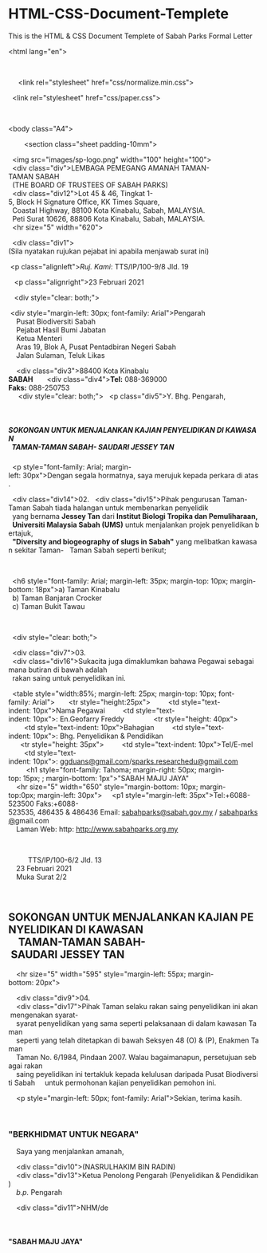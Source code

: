 # HTML-CSS-Document-Templete
This is the HTML &amp; CSS Document Templete of Sabah Parks Formal Letter

<!DOCTYPE html>
<html lang="en">

<head>
  <meta charset="utf-8">
  <title>A4</title>

  <!-- Normalize or reset CSS with your favorite library -->
  <link rel="stylesheet" href="css/normalize.min.css">
  
  <!-- Load paper.css for happy printing -->
  <link rel="stylesheet" href="css/paper.css">

  <!-- Set page size here: A5, A4 or A3 -->
  <!-- Set also "landscape" if you need -->
  <style>@page { 
    size: A4}
  img {
      float: left;
      margin-left: 50px;
      margin-top: 55px;
      margin-right: 15px;
  }
  .div {
  margin-left: 40px;
  font-weight: bold;
  margin-top: 58px;
  font-size: 19px;
  }
  .div12 {
  margin-left: 150px;
  font-size: 15px;
  }
  .div1 {
      text-align: center;
      clear:left;
      font-size: 12px;
  }
  .alignleft {
  float: left;
  width:50%;
  text-align:left;
  font-family: Arial;
  margin-left: 50px;
}

.alignright {
 float: left;
 width:35%;
 text-align:right;
 font-family: Arial;
}
.div3 {
  float: left;
  width:50%;
  text-align:left;
  font-family: Arial;
}
.div4 {
 float: left;
 margin-left:100px;
}
.div5 {
  text-align: left;
  clear: right;
  margin-left: 30px;
  font-style: italic;
  font-family: Arial;
}
h5 {
  font-size: 16px;
  font-family: Arial;
  word-spacing: 8px;
  margin-left: 30px;
}
.div14 {
  float: left;
  width:0%;
  text-align:left;
  font-family: Arial;
  margin-left: 30px;
}
.div15 {
 text-indent: 55px;
 font-family: Arial;
 text-align: justify;
 margin-left: 30px;
}
p5 {
  margin-left: 25px;

}
h6 {
  position: relative;
  left: 15px;
  font-size: 15px;
}
.div7 {
  float: left;
  width:0%;
  text-align:left;
  font-family: Arial;
  margin-left: 30px;
}
.div16 {
 text-indent: 55px;
 font-family: Arial;
 text-align: justify;
 margin-left: 30px;
}
table, td {
  position: relative;
  left: 10px;
  border: 1px solid black;
  border-collapse: collapse;
}
h1 {
  text-align: center;
  line-height: 3.0;
  font-size: 25px;
}
p1 {
  color: blue;
  font-size: 13px;
  font-family: "Times New Roman";
}
p2 {
  color: blue;
  font-size: 13px;
  display: flex;
  justify-content: center;
  align-items: center;
  font-family: "Times New Roman";
}
page {
  background: white;
  display: block;
  margin: 0 auto;
  margin-bottom: 0.5cm;
  box-shadow: 0 0 0.5cm rgba(0,0,0,0.5);
}
page[size="A4"] {  
  width: 21cm;
  height: 29.7cm; 
}
.div8 {
  position: left;
  margin-left: 45px;
  margin-top: 60px;
  font-style: italic;
  font-family: Arial;
  font-size: 12px;
}
h2 {
  margin-left: 5px;
  font-size: 18px;
  font-family: Arial;
  font-size: 16px;
  text-align-last: center;
}
.div9 {
  float: left;
  width:0%;
  text-align:left;
  font-family: Arial;
  margin-left: 50px;
}
.div17 {
 text-indent: 55px;
 font-family: Arial;
 text-align: justify;
 margin-left: 50px;
 margin-right: 60px;
}
h3 {
  font-style: italic;
  font-family: Arial;
  font-size: 16px;
  margin-left: 50px;
}
p4 {
  margin-left: 50px;
  font-family: Arial;
}
.div10 {
  font-weight: bold;
  font-family: Arial;
  margin-left: 50px;
  margin-top: 60px;
}
.div13 {
  margin-left: 50px;
  font-family: Arial;
}
.div11 {
  font-size: 10px;
  font-family: Arial;
  line-height: 5;
  margin-left: 50px;
}
h4 {
  text-align: center;
  font-size: 25px;
  font-family: Tahoma;
}

  </style>
  
</head>

 
 <body class="A4">

  <!-- Each sheet element should have the class "sheet" -->
  <!-- "padding-**mm" is optional: you can set 10, 15, 20 or 25 -->
  <section class="sheet padding-10mm">

  <img src="images/sp-logo.png" width="100" height="100">
  
  <div class="div">LEMBAGA PEMEGANG AMANAH TAMAN-TAMAN SABAH<br>
  (THE BOARD OF TRUSTEES OF SABAH PARKS)</div>
  <div class="div12">Lot 45 & 46, Tingkat 1-5, Block H Signature Office, KK Times Square,<br>
  Coastal Highway, 88100 Kota Kinabalu, Sabah, MALAYSIA.<br>
  Peti Surat 10626, 88806 Kota Kinabalu, Sabah, MALAYSIA.</div>
  <hr size="5" width="620"></hr>

  <div class="div1">(Sila nyatakan rujukan pejabat ini apabila menjawab surat ini)</div>

 <p class="alignleft"><i>Ruj. Kami</i>: TTS/IP/100-9/8 Jld. 19</p>
 
 <p class="alignright">23 Februari 2021</p>
 </div>
 <div style="clear: both;"></div>

 <div style="margin-left: 30px; font-family: Arial">Pengarah<br>
    Pusat Biodiversiti Sabah<br>
    Pejabat Hasil Bumi Jabatan<br>
    Ketua Menteri<br>
    Aras 19, Blok A, Pusat Pentadbiran Negeri Sabah<br>
    Jalan Sulaman, Teluk Likas<br>

    <div class="div3">88400 Kota Kinabalu<br><b>SABAH</b></div>
 
    <div class="div4"><b>Tel:</b> 088-369000<br><b>Faks:</b> 088-250753</br></div>
  </div>
  <div style="clear: both;"></div>
  <p class="div5">Y. Bhg. Pengarah,</p>
  <h5>SOKONGAN UNTUK MENJALANKAN KAJIAN PENYELIDIKAN DI KAWASAN<br>
  TAMAN-TAMAN SABAH- SAUDARI JESSEY TAN</h5>
  <p style="font-family: Arial; margin-left: 30px">Dengan segala hormatnya, saya merujuk kepada perkara di atas.</p>
  <div class="div14">02.</div>
  <div class="div15">Pihak pengurusan Taman-Taman Sabah tiada halangan untuk membenarkan penyelidik
  yang bernama <b>Jessey Tan</b> dari <b>Institut Biologi Tropika dan Pemuliharaan,</b>
  <b>Universiti Malaysia Sabah (UMS)</b> untuk menjalankan projek penyelidikan bertajuk,
  <b>"Diversity and biogeography of slugs in Sabah"</b> yang melibatkan kawasan sekitar Taman-
  Taman Sabah seperti berikut;</p>
  </div>

  <h6 style="font-family: Arial; margin-left: 35px; margin-top: 10px; margin-bottom: 18px">a) Taman Kinabalu<br>
  b) Taman Banjaran Crocker<br>
  c) Taman Bukit Tawau</p>
  </h6>

  <div style="clear: both;"></div>

  <div class="div7">03.</div>
  <div class="div16">Sukacita juga dimaklumkan bahawa Pegawai sebagaimana butiran di bawah adalah<br>
  rakan saing untuk penyelidikan ini.</div>

  <table style="width:85%; margin-left: 25px; margin-top: 10px; font-family: Arial">
      <tr style="height:25px">
        <td style="text-indent: 10px">Nama Pegawai</td>
        <td style="text-indent: 10px">: En.Geofarry Freddy</td> 
      </tr>
      <tr style="height: 40px">
        <td style="text-indent: 10px">Bahagian</td>
        <td style="text-indent: 10px">: Bhg. Penyelidikan & Pendidikan</td>
      </tr>
      <tr style="height: 35px">
        <td style="text-indent: 10px">Tel/E-mel</td>
        <td style="text-indent: 10px">: ggduans@gmail.com/sparks.researchedu@gmail.com</td>
      </tr>
    </table>
    <h1 style="font-family: Tahoma; margin-right: 50px; margin-top: 15px; ; margin-bottom: 1px">"SABAH MAJU JAYA"</h1>
    <hr size="5" width="650" style="margin-bottom: 10px; margin-top:0px; margin-left: 30px"></hr>
    <p1 style="margin-left: 35px">Tel:+6088-523500 Faks:+6088-523535, 486435 & 486436 Email: <u>sabahparks@sabah.gov.my</u> / <u>sabahparks@</u>gmail.com<br></p1>
    <p2>Laman Web: http: <u>http://www.sabahparks.org.my</u></p2>
  </div>

  </section>
</body>

<body>
  
  <section class="sheet padding-10mm">
    <div class="div8">TTS/IP/100-6/2 Jld. 13<br>
    23 Februari 2021<br>
    Muka Surat 2/2</div>

    <h2>SOKONGAN UNTUK MENJALANKAN KAJIAN PENYELIDIKAN DI KAWASAN<br>
    TAMAN-TAMAN SABAH- SAUDARI JESSEY TAN</h2>
    <hr size="5" width="595" style="margin-left: 55px; margin-bottom: 20px">

    <div class="div9">04.</div>
    <div class="div17">Pihak Taman selaku rakan saing penyelidikan ini akan mengenakan syarat-
    syarat penyelidikan yang sama seperti pelaksanaan di dalam kawasan Taman
    seperti yang telah ditetapkan di bawah Seksyen 48 (O) & (P), Enakmen Taman
    Taman No. 6/1984, Pindaan 2007. Walau bagaimanapun, persetujuan sebagai rakan
    saing peyelidikan ini tertakluk kepada kelulusan daripada Pusat Biodiversiti Sabah
    untuk permohonan kajian penyelidikan pemohon ini.</div>

    <p style="margin-left: 50px; font-family: Arial">Sekian, terima kasih.</p>

    <h3>"BERKHIDMAT UNTUK NEGARA"</h3>

    <p4>Saya yang menjalankan amanah,</p4>

    <div class="div10">(NASRULHAKIM BIN RADIN)</div>
    <div class="div13">Ketua Penolong Pengarah (Penyelidikan & Pendidikan)<br>
    <i>b.p.</i> Pengarah</div>

    <div class="div11">NHM/de</div>

    <h4>"SABAH MAJU JAYA"</h4>
  </section>
</body>
</html>

